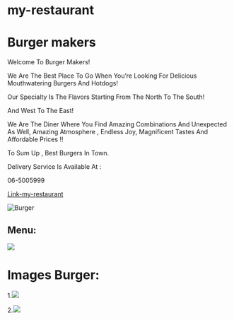 # my-restaurant
# **Burger makers**
Welcome To Burger Makers!

We Are The Best Place To Go When You’re Looking For Delicious Mouthwatering Burgers And Hotdogs!

Our Specialty Is The Flavors Starting From The North To The South!

And West To The East!

We Are The Diner Where You Find Amazing Combinations And Unexpected As Well, Amazing Atmosphere , Endless Joy, Magnificent Tastes And Affordable Prices !!

To Sum Up , Best Burgers In Town.

Delivery Service Is Available At :

06-5005999

[Link-my-restaurant](https://www.burgermakers.jo/View_Article.aspx?type=2&ID=2832)

![Burger](https://scontent.famm11-1.fna.fbcdn.net/v/t1.6435-9/82888841_2561201867312024_5124218415912845312_n.jpg?_nc_cat=107&ccb=1-7&_nc_sid=09cbfe&_nc_eui2=AeE8b3Cal-pullu4zf0mSUXWdD-hJwG0MC10P6EnAbQwLcemIeKoUnwKt1ixntG4jnXVWOSoZIrb99N8IFhEt1oT&_nc_ohc=kusoVqfKduoAX_fSZU0&_nc_oc=AQk9uuY-MX9C3ZSchIBmEGtKl-O65hgoIZoWWK0e3qGpe4OPIkB2a6hKO3Dx9UabOYc&tn=a7X0GKcuZOSK6uHw&_nc_ht=scontent.famm11-1.fna&oh=00_AT8Wp7e0o64PyyQ1A9pUqzYfi2AzpViHzd1_4Hs1VlbWMA&oe=62E2715A)


## Menu:
![](https://scontent.famm11-1.fna.fbcdn.net/v/t39.30808-6/285718121_4965168073582046_353198072203245732_n.jpg?_nc_cat=102&ccb=1-7&_nc_sid=a26aad&_nc_eui2=AeGBv7fcFqg6ynju1AV5RVP3PMXT2EDA7Ls8xdPYQMDsuyJr0nAWqUIb04xUHOSxSUcPnnADPPbpd-SeTrV7JCZj&_nc_ohc=7bcy8uz4l5MAX_HwJj1&_nc_ht=scontent.famm11-1.fna&oh=00_AT_4wFH5O0f0LIIxRhNy06TREob3GtsPO7v_1UBIUHT8Xw&oe=62C0DEF3)




# Images Burger:

1.![](https://scontent.famm11-1.fna.fbcdn.net/v/t39.30808-6/288017993_4987158284716358_6291048435196627888_n.jpg?_nc_cat=100&ccb=1-7&_nc_sid=a26aad&_nc_eui2=AeHbrJZAHZkA8UdK2fRX-9HpKlDKXNM993gqUMpc0z33eDXEZIf9rMbIga-hB4SBewSlH6-pFgkQHjjsMmIDoeDO&_nc_ohc=CZtpbk83jLUAX-8DuGL&_nc_ht=scontent.famm11-1.fna&oh=00_AT9RhcUbf-rN5iIiGNXXi01J6HCK_tfmC2RpWEAhlcscWQ&oe=62C0C172)

2.![](
    https://scontent.famm11-1.fna.fbcdn.net/v/t39.30808-6/288051980_4981727648592755_8101714140181232403_n.jpg?_nc_cat=107&ccb=1-7&_nc_sid=a26aad&_nc_eui2=AeHLux3EmzDdWdPOwyLlgHrmkzs_8yK_LhWTOz_zIr8uFd53kMVq59nviVdu9MLwREaU-s9RqJY7N-y4kt3bdyPW&_nc_ohc=MbFrGNSP6Y0AX-hKN9X&tn=a7X0GKcuZOSK6uHw&_nc_ht=scontent.famm11-1.fna&oh=00_AT-1tOtvjDAcieIZsGokUTRAgQIorlLGM6SOktAxAUKSDA&oe=62C06A37
)
